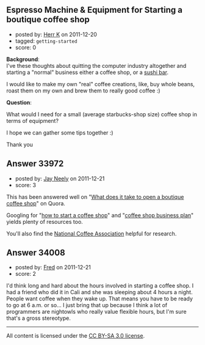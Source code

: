 ## Espresso Machine & Equipment for Starting a boutique coffee shop

- posted by: [Herr K](https://stackexchange.com/users/-1/3855-herr-k) on 2011-12-20
- tagged: `getting-started`
- score: 0

**Background**:  
I've these thoughts about quitting the computer industry altogether and starting a "normal" business either a coffee shop, or a [sushi bar][1].  

I would like to make my own "real" coffee creations, like, buy whole beans, roast them on my own and brew them to really good coffee :)  

**Question**:  

What would I need for a small (average starbucks-shop size) coffee shop in terms of equipment?  

I hope we can gather some tips together :)  


Thank you

  [1]: http://answers.onstartups.com/questions/33968/starting-a-sushi-business


## Answer 33972

- posted by: [Jay Neely](https://stackexchange.com/users/-1/1801-jay-neely) on 2011-12-21
- score: 3

<p>This has been answered well on "<a href="http://www.quora.com/What-does-it-take-to-open-a-boutique-coffee-shop" rel="nofollow">What does it take to open a boutique coffee shop</a>" on Quora.</p>

<p>Googling for "<a href="https://www.google.com/search?q=how+to+start+a+coffee+shop" rel="nofollow">how to start a coffee shop</a>" and "<a href="https://www.google.com/search?q=coffee+shop+business+plan" rel="nofollow">coffee shop business plan</a>" yields plenty of resources too.</p>

<p>You'll also find the <a href="http://www.ncausa.org/i4a/pages/index.cfm?pageid=1" rel="nofollow">National Coffee Association</a> helpful for research.</p>



## Answer 34008

- posted by: [Fred](https://stackexchange.com/users/-1/15167-fred) on 2011-12-21
- score: 2

I'd think long and hard about the hours involved in starting a coffee shop. I had a friend who did it in Cali and she was sleeping about 4 hours a night. People want coffee when they wake up. That means you have to be ready to go at 6 a.m. or so... I just bring that up because I think a lot of programmers are nightowls who really value flexible hours, but I'm sure that's a gross stereotype.



---

All content is licensed under the [CC BY-SA 3.0 license](https://creativecommons.org/licenses/by-sa/3.0/).
